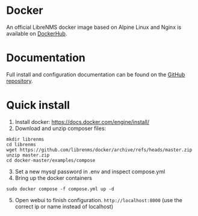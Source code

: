 # Docker

An official LibreNMS docker image based on Alpine Linux and Nginx is available
on [DockerHub](https://hub.docker.com/r/librenms/librenms/).

# Documentation

Full install and configuration documentation can be found on the [GitHub repository](https://github.com/librenms/docker).

# Quick install
1. Install docker: https://docs.docker.com/engine/install/
2. Download and unzip composer files:
```
mkdir librenms
cd librenms
wget https://github.com/librenms/docker/archive/refs/heads/master.zip
unzip master.zip
cd docker-master/examples/compose
```
3. Set a new mysql password in .env and inspect compose.yml
4. Bring up the docker containers
```
sudo docker compose -f compose.yml up -d
```
5. Open webui to finish configuration. `http://localhost:8000` (use the correct ip or name instead of localhost)
